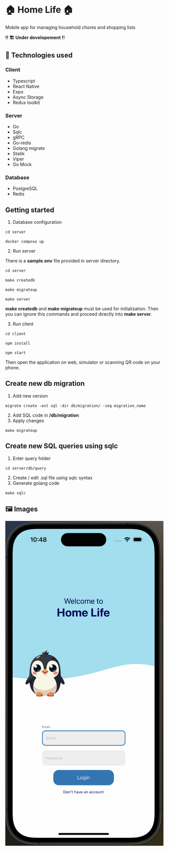 
# 🏠 Home Life 🏠
Mobile app for managing household chores and shopping lists

**!! 🏗️ Under developement !!**


## 🤖 Technologies used
### Client
- Typescript
- React Native
- Expo
- Async Storage
- Redux toolkit

### Server
- Go
- Sqlc
- gRPC
- Go-redis
- Golang migrate
- Statik
- Viper
- Go Mock

### Database
- PostgreSQL
- Redis

## Getting started
1. Database configuration
```
cd server
```
```
docker compose up
```

2. Run server

There is a **sample.env** file provided in server directory.

```
cd server
```
```
make createdb
```
```
make migrateup
```
```
make server
```

**make createdb** and **make migrateup** must be used for initialization. Then you can ignore this commands and proceed directly into **make server**.

3. Run client
```
cd client
```
```
npm install
```
```
npm start
```

Then open the application on web, simulator or scanning QR code on your phone.

## Create new db migration
1. Add new version
```
migrate create -ext sql -dir db/migration/ -seq migration_name
```
2. Add SQL code in **/db/migration**
3. Apply changes
```
make migrateup
```

## Create new SQL queries using sqlc
1. Enter query folder
```
cd server/db/query
```
2. Create / edit .sql file using sqlc syntax
3. Generate golang code
```
make sqlc
```

## 🖼️ Images
![login screen](https://github.com/Remxin/home-life/blob/master/readme-images/login.png?raw=true)

